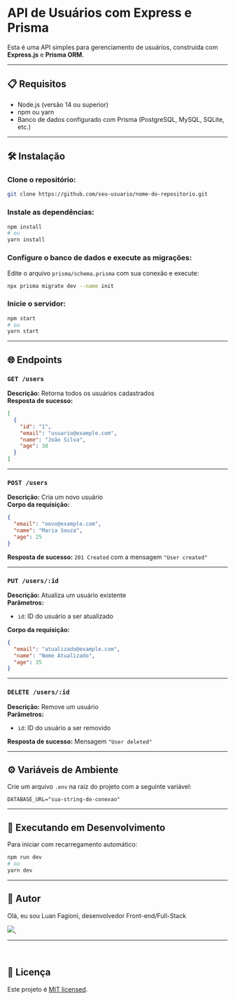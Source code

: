 # API de Usuários com Express e Prisma

Esta é uma API simples para gerenciamento de usuários, construída com **Express.js** e **Prisma ORM**.

---

## 📋 Requisitos

- Node.js (versão 14 ou superior)  
- npm ou yarn  
- Banco de dados configurado com Prisma (PostgreSQL, MySQL, SQLite, etc.)

---

## 🛠️ Instalação

### Clone o repositório:
```bash
git clone https://github.com/seu-usuario/nome-do-repositorio.git
```

### Instale as dependências:
```bash
npm install
# ou
yarn install
```

### Configure o banco de dados e execute as migrações:
Edite o arquivo `prisma/schema.prisma` com sua conexão e execute:
```bash
npx prisma migrate dev --name init
```

### Inicie o servidor:
```bash
npm start
# ou
yarn start
```

---

## 🌐 Endpoints

### `GET /users`
**Descrição:** Retorna todos os usuários cadastrados  
**Resposta de sucesso:**
```json
[
  {
    "id": "1",
    "email": "usuario@example.com",
    "name": "João Silva",
    "age": 30
  }
]
```

---

### `POST /users`
**Descrição:** Cria um novo usuário  
**Corpo da requisição:**
```json
{
  "email": "novo@example.com",
  "name": "Maria Souza",
  "age": 25
}
```
**Resposta de sucesso:** `201 Created` com a mensagem `"User created"`

---

### `PUT /users/:id`
**Descrição:** Atualiza um usuário existente  
**Parâmetros:**  
- `id`: ID do usuário a ser atualizado  

**Corpo da requisição:**
```json
{
  "email": "atualizado@example.com",
  "name": "Nome Atualizado",
  "age": 35
}
```

---

### `DELETE /users/:id`
**Descrição:** Remove um usuário  
**Parâmetros:**  
- `id`: ID do usuário a ser removido  

**Resposta de sucesso:** Mensagem `"User deleted"`

---

## ⚙️ Variáveis de Ambiente

Crie um arquivo `.env` na raiz do projeto com a seguinte variável:

```env
DATABASE_URL="sua-string-de-conexao"
```

---

## 🚀 Executando em Desenvolvimento

Para iniciar com recarregamento automático:

```bash
npm run dev
# ou
yarn dev
```

---

## 🦸 Autor

Olá, eu sou Luan Fagioni, desenvolvedor Front-end/Full-Stack

<p>
  <a href="mailto:luanfagioni@gmail.com"><img src="https://img.shields.io/badge/Gmail-D14836?style=for-the-badge&logo=gmail&logoColor=white" target="_blank">
  <a href= "https://www.linkedin.com/in/luanfagioni/"><img alt="" src="https://img.shields.io/badge/LinkedIn-0077B5?style=for-the-badge&logo=linkedin&logoColor=white"></a>
  <a href= "https://www.instagram.com/devluanfagioni/"><img alt="" src="https://img.shields.io/badge/Instagram-E4405F?style=for-the-badge&logo=instagram&logoColor=white"></a>
  <a href= "https://www.youtube.com/@luanfagioni"><img alt="" src="https://img.shields.io/badge/YouTube-FF0000?style=for-the-badge&logo=youtube&logoColor=white"></a>
</p>

---

&nbsp;
<a id="-licença"></a>

## 📝 Licença

Este projeto é [MIT licensed](./LICENSE).
